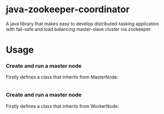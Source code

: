 # java-zookeeper-coordinator

A java library that makes easy to develop distributed-tasking application with fail-safe and load balancing master-slave cluster via zookeeper

# Usage

### Create and run a master node

Firstly defines a class that inherits from MasterNode:

```java

```


### Create and run a master node

Firstly defines a class that inherits from WorkerNode:

```java

```
